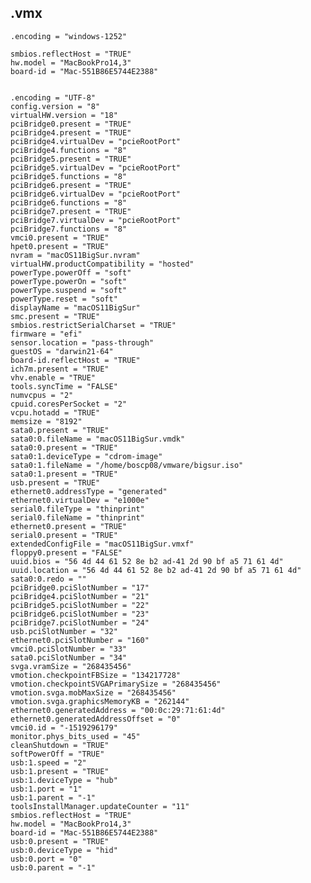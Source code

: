 ## .vmx

````.encoding = "windows-1252"````


````
smbios.reflectHost = "TRUE"
hw.model = "MacBookPro14,3"
board-id = "Mac-551B86E5744E2388"
````


````

.encoding = "UTF-8"
config.version = "8"
virtualHW.version = "18"
pciBridge0.present = "TRUE"
pciBridge4.present = "TRUE"
pciBridge4.virtualDev = "pcieRootPort"
pciBridge4.functions = "8"
pciBridge5.present = "TRUE"
pciBridge5.virtualDev = "pcieRootPort"
pciBridge5.functions = "8"
pciBridge6.present = "TRUE"
pciBridge6.virtualDev = "pcieRootPort"
pciBridge6.functions = "8"
pciBridge7.present = "TRUE"
pciBridge7.virtualDev = "pcieRootPort"
pciBridge7.functions = "8"
vmci0.present = "TRUE"
hpet0.present = "TRUE"
nvram = "macOS11BigSur.nvram"
virtualHW.productCompatibility = "hosted"
powerType.powerOff = "soft"
powerType.powerOn = "soft"
powerType.suspend = "soft"
powerType.reset = "soft"
displayName = "macOS11BigSur"
smc.present = "TRUE"
smbios.restrictSerialCharset = "TRUE"
firmware = "efi"
sensor.location = "pass-through"
guestOS = "darwin21-64"
board-id.reflectHost = "TRUE"
ich7m.present = "TRUE"
vhv.enable = "TRUE"
tools.syncTime = "FALSE"
numvcpus = "2"
cpuid.coresPerSocket = "2"
vcpu.hotadd = "TRUE"
memsize = "8192"
sata0.present = "TRUE"
sata0:0.fileName = "macOS11BigSur.vmdk"
sata0:0.present = "TRUE"
sata0:1.deviceType = "cdrom-image"
sata0:1.fileName = "/home/boscp08/vmware/bigsur.iso"
sata0:1.present = "TRUE"
usb.present = "TRUE"
ethernet0.addressType = "generated"
ethernet0.virtualDev = "e1000e"
serial0.fileType = "thinprint"
serial0.fileName = "thinprint"
ethernet0.present = "TRUE"
serial0.present = "TRUE"
extendedConfigFile = "macOS11BigSur.vmxf"
floppy0.present = "FALSE"
uuid.bios = "56 4d 44 61 52 8e b2 ad-41 2d 90 bf a5 71 61 4d"
uuid.location = "56 4d 44 61 52 8e b2 ad-41 2d 90 bf a5 71 61 4d"
sata0:0.redo = ""
pciBridge0.pciSlotNumber = "17"
pciBridge4.pciSlotNumber = "21"
pciBridge5.pciSlotNumber = "22"
pciBridge6.pciSlotNumber = "23"
pciBridge7.pciSlotNumber = "24"
usb.pciSlotNumber = "32"
ethernet0.pciSlotNumber = "160"
vmci0.pciSlotNumber = "33"
sata0.pciSlotNumber = "34"
svga.vramSize = "268435456"
vmotion.checkpointFBSize = "134217728"
vmotion.checkpointSVGAPrimarySize = "268435456"
vmotion.svga.mobMaxSize = "268435456"
vmotion.svga.graphicsMemoryKB = "262144"
ethernet0.generatedAddress = "00:0c:29:71:61:4d"
ethernet0.generatedAddressOffset = "0"
vmci0.id = "-1519296179"
monitor.phys_bits_used = "45"
cleanShutdown = "TRUE"
softPowerOff = "TRUE"
usb:1.speed = "2"
usb:1.present = "TRUE"
usb:1.deviceType = "hub"
usb:1.port = "1"
usb:1.parent = "-1"
toolsInstallManager.updateCounter = "11"
smbios.reflectHost = "TRUE"
hw.model = "MacBookPro14,3"
board-id = "Mac-551B86E5744E2388"
usb:0.present = "TRUE"
usb:0.deviceType = "hid"
usb:0.port = "0"
usb:0.parent = "-1"

````

